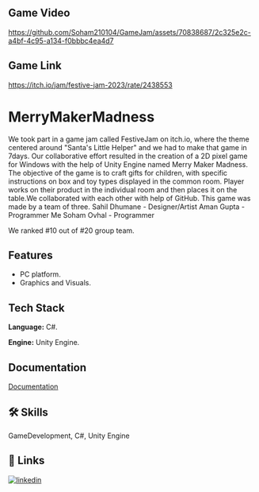 ## Game Video
https://github.com/Soham210104/GameJam/assets/70838687/2c325e2c-a4bf-4c95-a134-f0bbbc4ea4d7

## Game Link
https://itch.io/jam/festive-jam-2023/rate/2438553

# MerryMakerMadness
We took part in a game jam called FestiveJam on itch.io, where the theme centered around "Santa's Little Helper" and we had to make that game in 7days. Our collaborative effort resulted in the creation of a 2D pixel game for Windows with the help of Unity Engine named Merry Maker Madness. The objective of the game is to craft gifts for children, with specific instructions on box and toy types displayed in the common room.
Player works on their product in the individual room and then places it on the table.We collaborated with each other with help of GitHub.
This game was made by a team of three.
Sahil Dhumane - Designer/Artist
Aman Gupta - Programmer
Me Soham Ovhal - Programmer

We ranked #10 out of #20 group team.

## Features

- PC platform. 
- Graphics and Visuals.


## Tech Stack

**Language:** C#.

**Engine:** Unity Engine.


## Documentation

[Documentation](https://docs.unity3d.com/ScriptReference/index.html)

## 🛠 Skills
GameDevelopment, C#, Unity Engine


## 🔗 Links

[![linkedin](https://img.shields.io/badge/linkedin-0A66C2?style=for-the-badge&logo=linkedin&logoColor=white)](https://www.linkedin.com/posts/soham-ovhal-406187142_gamedevelopment-programming-unitydeveloper-activity-7041888248171814912-a9uW?utm_source=share&utm_medium=member_desktop)


